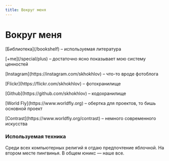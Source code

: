 ```yaml
---
title: Вокруг меня
---
```

# Вокруг меня

<div class="layout">
<div class="layout__col layout__col_np layout__col_size_50p">

<p>[Библиотека](/bookshelf) – используемая литература</p>

<p>[+me](/special/plus) – достаточно ясно показывает мою систему ценностей</p>

<p>[Instagram](https://instagram.com/skhokhlov) – что-то вроде фотоблога</p>

<p>[Flickr](https://flickr.com/skhokhlov) – фотохранилище</p>

<p>[Github](https://github.com/skhokhlov) – кодохранилище</p>

</div>
<div class="layout__col layout__col_np layout__col_size_50p">

<p>[World Fly](https://www.worldfly.org) – обертка для проектов, то бишь основной проект</p>

<p>[Contrast](https://www.worldfly.org/contrast) – немного современного искусства</p>

</div>
</div>

<div class="gap"></div>

### Используемая техника

Среди всех компьютерных религий я отдаю предпочтение яблочной. На втором месте пингвинья. В общем юникс — наше все.

